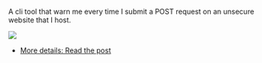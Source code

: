 A cli tool that warn me every time I submit a POST request on an unsecure website that I host.

![](./img.png)

- [More details: Read the post](https://github.com/matamalaortiz/understanding_networks_2017/tree/master/packet/post)
